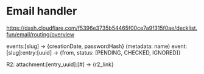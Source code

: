# Email handler

<https://dash.cloudflare.com/f5396e3735b54465f00ce7a9f315f0ae/decklist.fun/email/routing/overview>

events:[slug] -> {creationDate, passwordHash} (metadata: name)
event:[slug]:entry:[uuid] -> {from, status: [PENDING, CHECKED, IGNORED]}

R2:
attachment:[entry_uuid]:[#] -> {r2_link}

